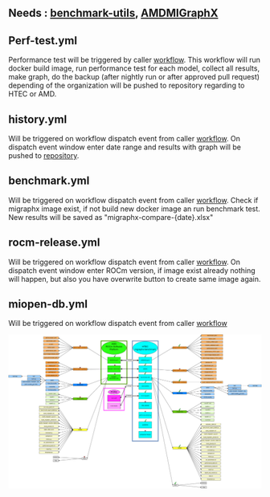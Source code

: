 Needs : [benchmark-utils](https://github.com/migraphx-benchmark/benchmark-utils), [AMDMIGraphX](https://github.com/migraphx-benchmark/AMDMIGraphX)
-------------------------------------------------------------------------------------------
## Perf-test.yml

Performance test  will be triggered by caller [workflow](https://github.com/migraphx-benchmark/AMDMIGraphX/blob/develop/.github/workflows/performance.yaml). This workflow will run docker build image, run performance test for each model, collect all results, make graph, do the backup (after nightly run or after approved pull request) depending of the organization will be pushed to repository regarding to HTEC or AMD.


## history.yml 
Will be triggered on workflow dispatch event from caller [workflow](https://github.com/migraphx-benchmark/AMDMIGraphX/blob/develop/.github/workflows/history.yaml). On dispatch event window enter date range and results with graph will be pushed to [repository](https://github.com/migraphx-benchmark/migraphx-reports).



## benchmark.yml 
Will be triggered on workflow dispatch event from caller [workflow](https://github.com/migraphx-benchmark/AMDMIGraphX/blob/develop/.github/workflows/benchmark.yaml). Check if migraphx image exist, if not build new docker image an run benchmark test. New results will be saved as "migraphx-compare-{date}.xlsx"

## rocm-release.yml
Will be triggered on workflow dispatch event from caller [workflow](https://github.com/migraphx-benchmark/AMDMIGraphX/blob/develop/.github/workflows/rocm-image-release.yaml). On dispatch event window enter ROCm version, if image exist already nothing will happen, but also you have overwrite button to create same image again.

## miopen-db.yml
Will be triggered on workflow dispatch event from caller [workflow](https://github.com/migraphx-benchmark/AMDMIGraphX/blob/develop/.github/workflows/miopen_database.yaml)

![MIGraphX graph](https://github.com/migraphx-benchmark/actions/blob/main/Migraphx.drawio.png)
